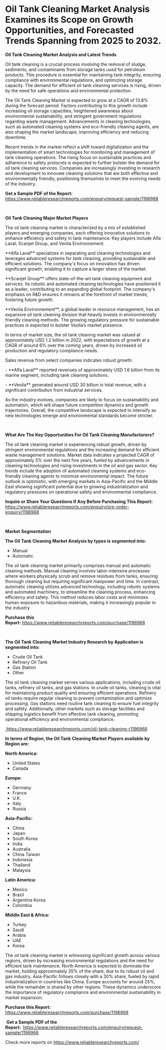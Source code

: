 <p><h1>Oil Tank Cleaning Market Analysis Examines its Scope on Growth Opportunities, and Forecasted Trends Spanning from 2025 to 2032.</h1></p><p><strong>Oil Tank Cleaning Market Analysis and Latest Trends</strong></p>
<p><p>Oil tank cleaning is a crucial process involving the removal of sludge, sediments, and contaminants from storage tanks used for petroleum products. This procedure is essential for maintaining tank integrity, ensuring compliance with environmental regulations, and optimizing storage capacity. The demand for efficient oil tank cleaning services is rising, driven by the need for safe operations and environmental protection.</p><p>The Oil Tank Cleaning Market is expected to grow at a CAGR of 13.8% during the forecast period. Factors contributing to this growth include increasing oil storage capacities, heightened awareness about environmental sustainability, and stringent government regulations regarding waste management. Advancements in cleaning technologies, such as automated cleaning systems and eco-friendly cleaning agents, are also shaping the market landscape, improving efficiency and reducing downtime.</p><p>Recent trends in the market reflect a shift toward digitalization and the implementation of smart technologies for monitoring and management of tank cleaning operations. The rising focus on sustainable practices and adherence to safety protocols is expected to further bolster the demand for oil tank cleaning services. Companies are increasingly investing in research and development to innovate cleaning solutions that are both effective and environmentally friendly, positioning themselves to meet the evolving needs of the industry.</p></p>
<p><strong>Get a Sample PDF of the Report:&nbsp;</strong> <a href="https://www.reliableresearchreports.com/enquiry/request-sample/1196968?utm_campaign=3265&utm_medium=2&utm_source=Github&utm_content=ia&utm_term=09032025&utm_id=oil-tank-cleaning">https://www.reliableresearchreports.com/enquiry/request-sample/1196968</a></p>
<p>&nbsp;</p>
<p><strong>Oil Tank Cleaning Major Market Players</strong></p>
<p><p>The oil tank cleaning market is characterized by a mix of established players and emerging companies, each offering innovative solutions to enhance efficiency and safety in tank maintenance. Key players include Alfa Laval, Scanjet Group, and Veolia Environnement.</p><p>**Alfa Laval** specializes in separating and cleaning technologies and leverages advanced systems for tank cleaning, providing sustainable and efficient solutions. The company's focus on innovation has driven significant growth, enabling it to capture a larger share of the market.</p><p>**Scanjet Group** offers state-of-the-art tank cleaning equipment and services. Its robotic and automated cleaning technologies have positioned it as a leader, contributing to an expanding global footprint. The company's emphasis on R&D ensures it remains at the forefront of market trends, fostering future growth.</p><p>**Veolia Environnement**, a global leader in resource management, has an expansive oil tank cleaning division that heavily invests in environmentally friendly cleaning methods. The growing regulatory pressure for sustainable practices is expected to bolster Veolia’s market presence.</p><p>In terms of market size, the oil tank cleaning market was valued at approximately USD 1.2 billion in 2022, with expectations of growth at a CAGR of around 6% over the coming years, driven by increased oil production and regulatory compliance needs.</p><p>Sales revenue from select companies indicates robust growth: </p><p>- **Alfa Laval** reported revenues of approximately USD 1.6 billion from its marine segment, including tank cleaning solutions. </p><p>- **Veolia** generated around USD 30 billion in total revenue, with a significant contribution from industrial services.</p><p>As the industry evolves, companies are likely to focus on sustainability and automation, which will shape future competition dynamics and growth trajectories. Overall, the competitive landscape is expected to intensify as new technologies emerge and environmental standards become stricter.</p></p>
<p>&nbsp;</p>
<p><strong>What Are The Key Opportunities For Oil Tank Cleaning Manufacturers?</strong></p>
<p><p>The oil tank cleaning market is experiencing robust growth, driven by stringent environmental regulations and the increasing demand for efficient waste management solutions. Market data indicates a projected CAGR of approximately 5% over the next five years, fueled by advancements in cleaning technologies and rising investments in the oil and gas sector. Key trends include the adoption of automated cleaning systems and eco-friendly cleaning agents to minimize environmental impact. The future outlook is optimistic, with emerging markets in Asia-Pacific and the Middle East showing significant potential due to growing industrialization and regulatory pressures on operational safety and environmental compliance.</p></p>
<p><strong>Inquire or Share Your Questions If Any Before Purchasing This Report:</strong> <a href="https://www.reliableresearchreports.com/enquiry/pre-order-enquiry/1196968?utm_campaign=3265&utm_medium=2&utm_source=Github&utm_content=ia&utm_term=09032025&utm_id=oil-tank-cleaning">https://www.reliableresearchreports.com/enquiry/pre-order-enquiry/1196968</a></p>
<p>&nbsp;</p>
<p><strong>Market Segmentation</strong></p>
<p><strong>The Oil Tank Cleaning Market Analysis by types is segmented into:</strong></p>
<p><ul><li>Manual</li><li>Automatic</li></ul></p>
<p><p>The oil tank cleaning market primarily comprises manual and automatic cleaning methods. Manual cleaning involves labor-intensive processes where workers physically scrub and remove residues from tanks, ensuring thorough cleaning but requiring significant manpower and time. In contrast, automatic cleaning utilizes advanced technology, including robotic systems and automated machinery, to streamline the cleaning process, enhancing efficiency and safety. This method reduces labor costs and minimizes human exposure to hazardous materials, making it increasingly popular in the industry.</p></p>
<p><strong>Purchase this Report:&nbsp;</strong><a href="https://www.reliableresearchreports.com/purchase/1196968?utm_campaign=3265&utm_medium=2&utm_source=Github&utm_content=ia&utm_term=09032025&utm_id=oil-tank-cleaning">https://www.reliableresearchreports.com/purchase/1196968</a></p>
<p>&nbsp;</p>
<p><strong>The Oil Tank Cleaning Market Industry Research by Application is segmented into:</strong></p>
<p><ul><li>Crude Oil Tank</li><li>Refinery Oil Tank</li><li>Gas Station</li><li>Other</li></ul></p>
<p><p>The oil tank cleaning market serves various applications, including crude oil tanks, refinery oil tanks, and gas stations. In crude oil tanks, cleaning is vital for maintaining product quality and ensuring efficient operations. Refinery oil tanks require regular cleaning to prevent contamination and optimize processing. Gas stations need routine tank cleaning to ensure fuel integrity and safety. Additionally, other markets such as storage facilities and shipping logistics benefit from effective tank cleaning, promoting operational efficiency and environmental compliance.</p></p>
<p><a href="https://www.reliableresearchreports.com/oil-tank-cleaning-r1196968?utm_campaign=3265&utm_medium=2&utm_source=Github&utm_content=ia&utm_term=09032025&utm_id=oil-tank-cleaning">&nbsp;https://www.reliableresearchreports.com/oil-tank-cleaning-r1196968</a></p>
<p><strong>In terms of Region, the Oil Tank Cleaning Market Players available by Region are:</strong></p>
<p>
    <p> <strong> North America: </strong>
        <ul>
            <li>United States</li>
            <li>Canada</li>
        </ul>
        </p> 
    <p> <strong> Europe: </strong>
        <ul>
            <li>Germany</li>
            <li>France</li>
            <li>U.K.</li>
            <li>Italy</li>
            <li>Russia</li>
        </ul>
        </p> 
    <p> <strong> Asia-Pacific: </strong>
        <ul>
            <li>China</li>
            <li>Japan</li>
            <li>South Korea</li>
            <li>India</li>
            <li>Australia</li>
            <li>China Taiwan</li>
            <li>Indonesia</li>
            <li>Thailand</li>
            <li>Malaysia</li>
        </ul>
        </p> 
    <p> <strong> Latin America: </strong>
        <ul>
            <li>Mexico</li>
            <li>Brazil</li>
            <li>Argentina Korea</li>
            <li>Colombia</li>
        </ul>
        </p> 
    <p> <strong> Middle East & Africa: </strong>
        <ul>
            <li>Turkey</li>
            <li>Saudi</li>
            <li>Arabia</li>
            <li>UAE</li>
            <li>Korea</li>
        </ul>
    </p>
    </p>
<p><p>The oil tank cleaning market is witnessing significant growth across various regions, driven by increasing environmental regulations and the need for efficient tank maintenance. North America is expected to dominate the market, holding approximately 35% of the share, due to its robust oil and gas industry. Asia-Pacific follows closely with a 30% share, fueled by rapid industrialization in countries like China. Europe accounts for around 25%, while the remainder is shared by other regions. These dynamics underscore the importance of regulatory compliance and environmental sustainability in market expansion.</p></p>
<p><strong>Purchase this Report: </strong><a href="https://www.reliableresearchreports.com/purchase/1196968?utm_campaign=3265&utm_medium=2&utm_source=Github&utm_content=ia&utm_term=09032025&utm_id=oil-tank-cleaning">https://www.reliableresearchreports.com/purchase/1196968</a></p>
<p>&nbsp;<strong>Get a Sample PDF of the Report:&nbsp;&nbsp;</strong><a href="https://www.reliableresearchreports.com/enquiry/request-sample/1196968?utm_campaign=3265&utm_medium=2&utm_source=Github&utm_content=ia&utm_term=09032025&utm_id=oil-tank-cleaning">https://www.reliableresearchreports.com/enquiry/request-sample/1196968</a></p>
<p><strong></strong></p>
<p>Check more reports on <a href="https://www.reliableresearchreports.com/?utm_campaign=3265&utm_medium=2&utm_source=Github&utm_content=ia&utm_term=09032025&utm_id=oil-tank-cleaning">https://www.reliableresearchreports.com/</a></p>